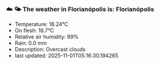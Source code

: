 ### ☁️ 🌤️  The weather in Florianópolis is: Florianópolis

- Temperature: 18.24°C
- On flesh: 18.7°C
- Relative air humidity: 99%
- Rain: 0.0 mm
- Description: Overcast clouds
- last updated: 2025-11-01T05:16:30.194265
